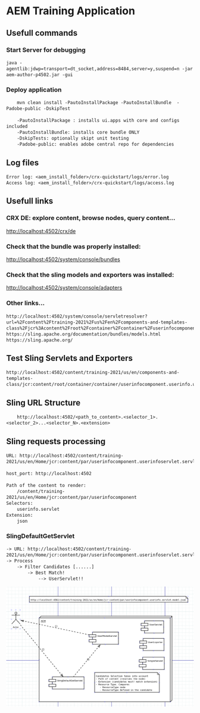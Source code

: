 # AEM Training Application

## Usefull commands

### Start Server for debugging

    java -agentlib:jdwp=transport=dt_socket,address=8484,server=y,suspend=n -jar aem-author-p4502.jar -gui
    
### Deploy application

```
    mvn clean install -PautoInstallPackage -PautoInstallBundle  -Padobe-public -DskipTest
    
    -PautoInstallPackage : installs ui.apps with core and configs  included
    -PautoInstallBundle: installs core bundle ONLY
    -DskipTests: optionally skipt unit testing
    -Padobe-public: enables adobe central repo for dependencies
```
## Log files

```
Error log: <aem_install_folder>/crx-quickstart/logs/error.log
Access log: <aem_install_folder>/crx-quickstart/logs/access.log
```

## Usefull links

### CRX DE: explore content, browse nodes, query content...

[http://localhost:4502/crx/de](http://localhost:4502/crx/de)

### Check that the bundle was properly installed:

[http://localhost:4502/system/console/bundles](http://localhost:4502/system/console/bundles)

### Check that the sling models and exporters was installed:

[http://localhost:4502/system/console/adapters](http://localhost:4502/system/console/adapters)

### Other links...
    http://localhost:4502/system/console/servletresolver?url=%2Fcontent%2Ftraining-2021%2Fus%2Fen%2Fcomponents-and-templates-class%2Fjcr%3Acontent%2Froot%2Fcontainer%2Fcontainer%2Fuserinfocomponent.userinfo.servlet.json&method=GET
    https://sling.apache.org/documentation/bundles/models.html
    https://sling.apache.org/

## Test Sling Servlets and Exporters

    http://localhost:4502/content/training-2021/us/en/components-and-templates-class/jcr:content/root/container/container/userinfocomponent.userinfo.userexporter.json
    
## Sling URL Structure

```
    http://localhost:4502/<path_to_content>.<selector_1>.<selector_2>...<selector_N>.<extension>
```

## Sling requests processing

    URL: http://localhost:4502/content/training-2021/us/en/Home/jcr:content/par/userinfocomponent.userinfoservlet.servlet.json
    
    host_port: http://localhost:4502
    
    Path of the content to render: 
        /content/training-2021/us/en/Home/jcr:content/par/userinfocomponent
    Selectors:
        userinfo.servlet
    Extension:
        json

### SlingDefaultGetServlet
    -> URL: http://localhost:4502/content/training-2021/us/en/Home/jcr:content/par/userinfocomponent.userinfoservlet.servlet.json
    -> Process
        -> Filter Candidates [......]
            -> Best Match!
                --> UserServlet!!

![GitHub Logo](diagrams/sling_request_resolution.png)

